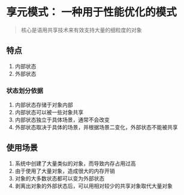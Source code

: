 # 享元模式： 一种用于性能优化的模式
> 核心是语用共享技术来有效支持大量的细粒度的对象


## 特点
  1. 内部状态
  2. 外部状态

### 状态划分依据
  1. 内部状态存储于对象内部
  2. 内部状态可以被一些对象共享
  3. 内部状态独立于具体场景，通常不会改变
  4. 外部状态取决于具体的场景，并根据场景二变化，外部状态不能被共享 

## 使用场景
  1. 系统中创建了大量类似的对象，而导致内存占用过高
  2. 由于使用了大量对象，造成很大的内存开销
  3. 对象的大多数状态都可以变为外部状态
  4. 剥离出对象的外部状态后，可以用相对较少的共享对象取代大量对象

## 